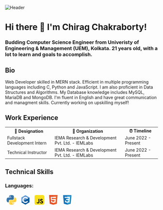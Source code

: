 ![Header](https://raw.githubusercontent.com/halfrost/halfrost/master/icons/header_.png)
# Hi there 👋 I'm Chirag Chakraborty!
### Budding Computer Science Engineer from Univeristy of Engineering & Management (UEM), Kolkata. 21 years old, with a lot to learn and goals to accomplish.

## Bio

Web Developer skilled in MERN stack. Efficient in multiple programming languages including C, Python and JavaScript. I am also proficient in Data Structures and Algorithms. My Database knowledge includes MySQL, MariaDB and MongoDB. I'm fluent in English and have great communication and managment skills. Currently working on upskilling myself!

<table style="width: 100%; border: none;">
  <h2> Work Experience </h2>
  <tr>
    <th> 💼 Designation </th>
    <th> 🏢 Organization </th>
    <th> ⏰ Timeline </th>
  </tr>
  <tr>
    <td> Fullstack Development Intern </td>
    <td> IEMA Research & Development Pvt. Ltd. - IEMLabs </td>
    <td> June 2022 - Present </td>
  </tr>
  <tr>
    <td> Technical Instructor </td>
    <td> IEMA Research & Development Pvt. Ltd. - IEMLabs </td>
    <td> June 2022 - Present </td>
  </tr>
</table>

## Technical Skills

### Languages:

<div>
    <img src="img/lang/python.png" style="margin: 5px;">
    <img src="img/lang/c.png" style="margin: 5px;">
    <img src="img/lang/javascript.png" style="margin: 5px;">
    <img src="img/lang/html.png" style="margin: 5px;">
    <img src="img/lang/css3.png" style="margin: 5px;">
</div>